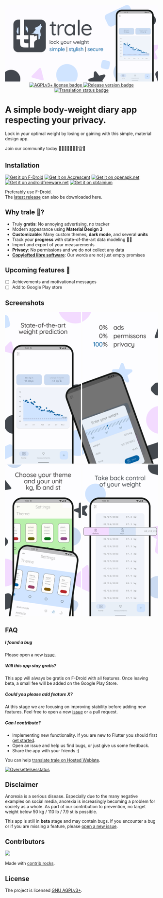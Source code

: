 <div align="center">
    <img src="fastlane/metadata/android/en-US/images/featureGraphic.png" />
    <a href="https://www.gnu.org/licenses/agpl-3.0" alt="License: GPLv3"><img src="https://img.shields.io/badge/License-AGPL%20v3-blue.svg" alt="AGPLv3+ license badge" />
    <a href="https://github.com/QuantumPhysique/trale/releases" alt="GitHub releases"><img src="https://img.shields.io/github/release/QuantumPhysique/trale.svg" alt="Release version badge" />
    <a href="https://hosted.weblate.org/engage/trale/"><img src="https://hosted.weblate.org/widget/trale/localizations/svg-badge.svg" alt="Translation status badge" />
</a>
</div>

# A simple body-weight diary app respecting your privacy.

Lock in your optimal weight by losing or gaining with this simple, material design app.

Join our community today 🐺🤸‍♀️🏋‍♀️🧘‍♂️🏆🥇


## Installation

[<img src="https://fdroid.gitlab.io/artwork/badge/get-it-on.png" alt="Get it on F-Droid" height="80">](https://f-droid.org/packages/de.quantumphysique.trale)
[<img alt="Get it on Accrescent" src="https://accrescent.app/badges/get-it-on.png" height="80">](https://accrescent.app/app/de.quantumphysique.trale)
[<img alt="Get it on openapk.net" src="https://www.openapk.net/images/openapk-badge.png" height="80">](https://www.openapk.net/trale/de.quantumphysique.trale/)
[<img alt="Get it on androidfreeware.net" src="https://www.androidfreeware.net/images/androidfreeware-badge.png" height="80">](https://www.androidfreeware.net/get-trale-apk.html)
[<img alt="Get it on obtainium" src="https://github.com/user-attachments/assets/713d71c5-3dec-4ec4-a3f2-8d28d025a9c6" height="80">](http://apps.obtainium.imranr.dev/redirect.html?r=obtainium://app/%7B%22id%22%3A%22de.quantumphysique.trale%22%2C%22url%22%3A%22https%3A%2F%2Fgithub.com%2FQuantumPhysique%2Ftrale%22%2C%22author%22%3A%22QuantumPhysique%22%2C%22name%22%3A%22trale%22%2C%22additionalSettings%22%3A%22%7B%5C%22includePrereleases%5C%22%3Afalse%7D%22%7D)

Preferably use F-Droid. \
The [latest release](https://github.com/QuantumPhysique/trale/releases/latest) can also be downloaded here.

## Why trale 🐺?
- Truly **gratis**: No annoying advertising, no tracker
- Modern appearance using **Material Design 3**
- **Customizable**: Many custom themes, **dark mode**, and several **units**
- Track your **progress** with state-of-the-art data modeling 🧑‍💻
- Import and export of your measurements
- **Privacy**: No permissions and we do not collect any data
- **<a href="https://github.com/comradekingu/trale/blob/main/LICENSE">Copylefted libre software</a>**: Our words are not just empty promises

## Upcoming features 🚀
- [ ] Achievements and motivational messages
- [ ] Add to Google Play store

## Screenshots
<div align="center">
    <img width="250" src="fastlane/metadata/android/en-US/images/phoneScreenshots/1.jpg" />
    <img width="250" src="fastlane/metadata/android/en-US/images/phoneScreenshots/2.jpg" />
    <img width="250" src="fastlane/metadata/android/en-US/images/phoneScreenshots/3.jpg" />
    <img width="250" src="fastlane/metadata/android/en-US/images/phoneScreenshots/4.jpg" />
</div>

## FAQ
##### I found a bug
Please open a new <a href="https://github.com/QuantumPhysique/trale/issues">issue</a>.

##### Will this app stay gratis?
This app will always be gratis on F-Droid with all features.
Once leaving beta, a small fee will be added on the Google Play Store.

##### Could you please add feature X?
At this stage we are focusing on improving stability before adding new features.
Feel free to open a new <a href="https://github.com/QuantumPhysique/trale/issues">issue</a> or a pull request.

##### Can I contribute?
- Implementing new functionality. If you are new to Flutter you should first [get started](https://flutter.dev/docs/get-started/install).
- Open an issue and help us find bugs, or just give us some feedback.
- Share the app with your friends :)

You can help [translate trale on Hosted Weblate](https://hosted.weblate.org/engage/trale/).

<a href="https://hosted.weblate.org/engage/trale/">
<img src="https://hosted.weblate.org/widget/trale/horizontal-auto.svg" alt="Oversettelsesstatus" />
</a>

## Disclaimer
Anorexia is a serious disease.
Especially due to the many negative examples on social media, anorexia is increasingly becoming a problem for society as a whole.
As part of our contribution to prevention, no target weight below 50 kg / 110 lb / 7.9 st is possible.

This app is still in <b>beta</b> stage and may contain bugs.
If you encounter a bug or if you are missing a feature, please <a href="https://github.com/QuantumPhysique/trale/issues">open a new issue</a>.

## Contributors

<a href="https://github.com/QuantumPhysique/trale/graphs/contributors">
  <img src="https://contrib.rocks/image?repo=QuantumPhysique/trale" />
</a>

Made with [contrib.rocks](https://contrib.rocks).

## License
The project is licensed [GNU AGPLv3+](https://github.com/QuantumPhysique/trale/blob/main/LICENSE).
